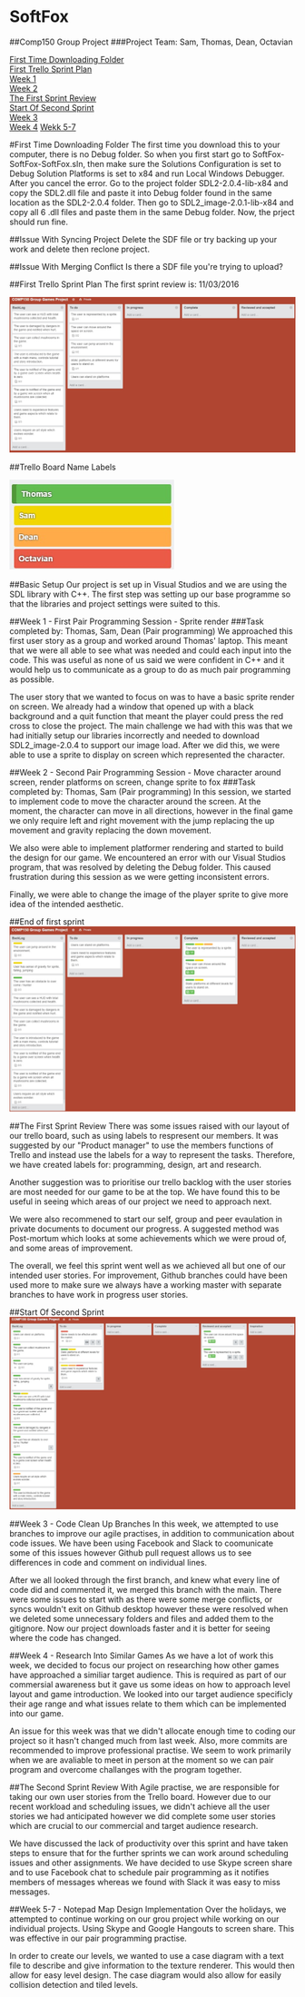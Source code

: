 # SoftFox
##Comp150 Group Project
###Project Team: Sam, Thomas, Dean, Octavian

[First Time Downloading Folder](#first-time-downloading-folder)  
[First Trello Sprint Plan](#first-trello-sprint-plan)  
[Week 1](#week-1---first-pair-programming-session---sprite-render)  
[Week 2](#week-2---second-pair-programming-session---move-character-around-screen,-render-platforms-on-screen,-change-sprite-to-fox)  
[The First Sprint Review](#the-first-sprint-review)  
[Start Of Second Sprint](#start-of-second-sprint)  
[Week 3](#week-3---code-clean-up-branches)  
[Week 4](#week-4---research-into-similar-games)
[Wekk 5-7](#week-5---7---notepad-map-design-implementation)

#First Time Downloading Folder
The first time you download this to your computer, there is no Debug folder. So when you first start go to SoftFox-SoftFox-SoftFox.sln, then make sure the Solutions Configuration is set to Debug Solution Platforms is set to x84 and run Local Windows Debugger. After you cancel the error. Go to the project folder SDL2-2.0.4-lib-x84 and copy the SDL2.dll file and paste it into Debug folder found in the same location as the SDL2-2.0.4 folder. Then go to SDL2_image-2.0.1-lib-x84 and copy all 6 .dll files and paste them in the same Debug folder. Now, the prject should run fine.

##Issue With Syncing Project
Delete the SDF file or try backing up your work and delete then reclone project.

##Issue With Merging Conflict
Is there a SDF file you're trying to upload?

##First Trello Sprint Plan
The first sprint review is: 11/03/2016

![alt text][first_sprint_plan_group]

[first_sprint_plan_group]: https://github.com/sw180283/SoftFox/blob/master/Trello/First_Sprint_Plan_Group.jpg "First Trello Sprint Plan"

##Trello Board Name Labels

![alt text][trello_board_name_label]

[trello_board_name_label]: https://github.com/sw180283/SoftFox/blob/master/Trello/Trello_Board_Name_Labels.jpg "Trello Board Name Labels"

##Basic Setup
Our project is set up in Visual Studios and we are using the SDL library with C++. The first step was setting up our base programme so that the libraries and project settings were suited to this.

##Week 1 - First Pair Programming Session - Sprite render
###Task completed by: Thomas, Sam, Dean (Pair programming)
We approached this first user story as a group and worked around Thomas' laptop. This meant that we were all able to see what was needed and could each input into the code. This was useful as none of us said we were confident in C++ and it would help us to communicate as a group to do as much pair programming as possible.

The user story that we wanted to focus on was to have a basic sprite render on screen. We already had a window that opened up with a black background and a quit function that meant the player could press the red cross to close the project. The main challenge we had with this was that we had initially setup our libraries incorrectly and needed to download SDL2_image-2.0.4 to support our image load. After we did this, we were able to use a sprite to display on screen which represented the character.

##Week 2 - Second Pair Programming Session - Move character around screen, render platforms on screen, change sprite to fox
###Task completed by: Thomas, Sam (Pair programming)
In this session, we started to implement code to move the character around the screen. At the moment, the character can move in all directions, however in the final game we only require left and right movement with the jump replacing the up movement and gravity replacing the down movement.

We also were able to implement platformer rendering and started to build the design for our game. We encountered an error with our Visual Studios program, that was resolved by deleting the Debug folder. This caused frustration during this session as we were getting inconsistent errors.

Finally, we were able to change the image of the player sprite to give more idea of the intended aesthetic.

##End of first sprint
![alt text][End_of_first_sprint]

[End_of_first_sprint]: https://github.com/sw180283/SoftFox/blob/master/Trello/First_Complete_Sprint_Plan.jpg "End Of First Sprint"

##The First Sprint Review
There was some issues raised with our layout of our trello board, such as using labels to respresent our members. It was suggested by our "Product manager" to use the members functions of Trello and instead use the labels for a way to represent the tasks. Therefore, we have created labels for: programming, design, art and research.

Another suggestion was to prioritise our trello backlog with the user stories are most needed for our game to be at the top. We have found this to be useful in seeing which areas of our project we need to approach next.

We were also recommened to start our self, group and peer evaulation in private documents to document our progress. A suggested method was Post-mortum which looks at some achievements which we were proud of, and some areas of improvement.

The overall, we feel this sprint went well as we achieved all but one of our intended user stories. For improvement, Github branches could have been used more to make sure we always have a working master with separate branches to have work in progress user stories.

##Start Of Second Sprint
![alt text][Start_of_second_sprint] 

[Start_of_second_sprint]: https://github.com/sw180283/SoftFox/blob/master/Trello/Second_Group_Sprint_Plan.jpg "Start Of Second Sprint"

##Week 3 - Code Clean Up Branches
In this week, we attempted to use branches to improve our agile practises, in addition to communication about code issues. We have been using Facebook and Slack to coomunicate some of this issues however Github pull request allows us to see differences in code and comment on individual lines.

After we all looked through the first branch, and knew what every line of code did and commented it, we merged this branch with the main. There were some issues to start with as there were some merge conflicts, or syncs wouldn't exit on Github desktop however these were resolved when we deleted some unnecessary folders and files and added them to the gitignore. Now our project downloads faster and it is better for seeing where the code has changed.

##Week 4 - Research Into Similar Games
As we have a lot of work this week, we decided to focus our project on researching how other games have approached a similiar target audience. This is required as part of our commersial awareness but it gave us some ideas on how to approach level layout and game introduction. We looked into our target audience specificly their age range and what issues relate to them which can be implemented into our game.

An issue for this week was that we didn't allocate enough time to coding our project so it hasn't changed much from last week. Also, more commits are recommended to improve professional practise. We seem to work primarily when we are avaliable to meet in person at the moment so we can pair program and overcome challanges with the program together.

##The Second Sprint Review
With Agile practise, we are responsible for taking our own user stories from the Trello board. However due to our recent workload and scheduling issues, we didn't achieve all the user stories we had anticipated however we did complete some user stories which are crucial to our commercial and target audience research.

We have discussed the lack of productivity over this sprint and have taken steps to ensure that for the further sprints we can work around scheduling issues and other assignments. We have decided to use Skype screen share and to use Facebook chat to schedule pair programming as it notifies members of messages whereas we found with Slack it was easy to miss messages.

##Week 5-7 - Notepad Map Design Implementation
Over the holidays, we attempted to continue working on our grou project while working on our individual projects. Using Skype and Google Hangouts to screen share. This was effective in our pair programming practise.  

In order to create our levels, we wanted to use a case diagram with a text file to describe and give information to the texture renderer. This would then allow for easy level design. The case diagram would also allow for easily collision detection and tiled levels.
